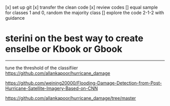 [x] set up git
[x] transfer the clean code 
[x] review codes
[] equal sample for classes 1 and 0, random the majority class 
[] explore the code 2-1-2 with guidance

# sterini on the best way to create enselbe or Kbook or Gbook

---------------------------
tune the threshold of the classifiier 
https://github.com/allankapoor/hurricane_damage

https://github.com/weining20000/Flooding-Damage-Detection-from-Post-Hurricane-Satellite-Imagery-Based-on-CNN

https://github.com/allankapoor/hurricane_damage/tree/master




